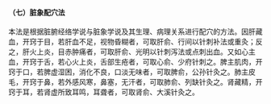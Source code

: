 #### （七）脏象配穴法 

 本法是根据脏腑经络学说与脏象学说及其生理、病理关系进行配穴的方法。因肝藏血，开窍于目，若肝血不足，视物昏糊者，可取肝俞、行间以针刺补法或重灸；反之，肝火上炎，目赤肿痛者，可取肝俞、光明以针刺泻法或点刺出血。又如心主血，开窍于舌，若心火上炎，舌部生疮者，可取心俞、少府针刺之。脾主肌肉，开窍于口，若脾虚湿困，消化不良，口淡无味者，可取脾俞，公孙针灸之。肺主皮毛，开窍于鼻，若外感风寒，鼻塞，无汗者，可取肺俞、列缺针灸之。肾藏精，开窍于耳，若肾虚所致耳鸣，耳聋者，可取肾俞、大溪针灸之。
